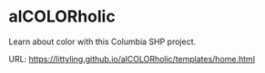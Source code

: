 # alCOLORholic

Learn about color with this Columbia SHP project.

URL: https://littyling.github.io/alCOLORholic/templates/home.html
